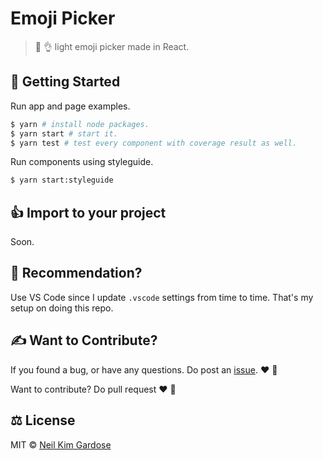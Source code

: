 # Emoji Picker

> :fishing_pole_and_fish: :ok_hand: light emoji picker made in React.

## :page_with_curl: Getting Started

Run app and page examples.

```sh
$ yarn # install node packages.
$ yarn start # start it.
$ yarn test # test every component with coverage result as well.
```

Run components using styleguide.

```sh
$ yarn start:styleguide
```

## :+1: Import to your project

Soon.

## :thinking: Recommendation?

Use VS Code since I update `.vscode` settings from time to time. That's my
setup on doing this repo.

## :writing_hand: Want to Contribute?

If you found a bug, or have any questions.
Do post an [issue](https://github.com/nkpgardose/EmojiPicker/issues). :heart: :tada:

Want to contribute? Do pull request :heart: :bow:

## :balance_scale: License

MIT © [Neil Kim Gardose](https://github.com/nkpgardose)
